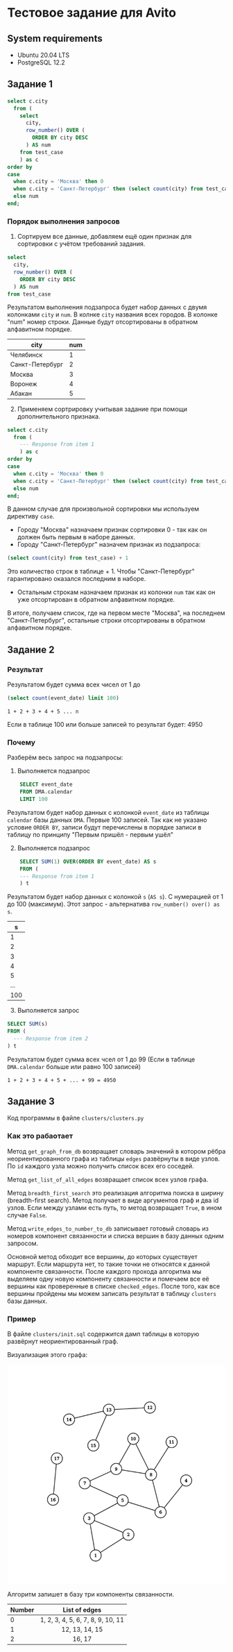 # Тестовое задание для Avito

## System requirements

* Ubuntu 20.04 LTS
* PostgreSQL 12.2

## Задание 1

```sql
select c.city
  from (
    select
      city,
      row_number() OVER (
        ORDER BY city DESC
      ) AS num
    from test_case
    ) as c
order by
case
  when c.city = 'Москва' then 0
  when c.city = 'Санкт-Петербург' then (select count(city) from test_case) + 1
  else num
end;
```
### Порядок выполнения запросов

1. Сортируем все данные, добавляем ещё один признак для сортировки с учётом
требований задания.

```sql
select
  city,
  row_number() OVER (
    ORDER BY city DESC
  ) AS num
from test_case
```

  Результатом выполнения подзапроса будет набор данных с двумя колонками `city`
и `num`. В колнке `city` названия всех городов. В колонке "num" номер строки.
Данные будут отсортированы в обратном алфавитном порядке.

|city|num|
|-|-|
|Челябинск|1|
|Санкт-Петербург|2|
|Москва|3|
|Воронеж|4|
|Абакан|5|

2. Применяем сортрировку учитывая задание при помощи дополнительного признака.

```sql
select c.city
  from (
    --- Response from item 1
    ) as c
order by
case
  when c.city = 'Москва' then 0
  when c.city = 'Санкт-Петербург' then (select count(city) from test_case) + 1
  else num
end;
```

В данном случае для произвольной сортировки мы используем директиву `case`.
* Городу "Москва" назначаем признак сортировки 0 - так как он должен быть
первым в наборе данных.
* Городу "Санкт-Петербург" назначем признак из подзапроса:

```sql
(select count(city) from test_case) + 1
```

Это количество строк в таблице + 1. Чтобы "Санкт-Петербург" гарантировано
оказался последним в наборе.

* Остальным строкам назначаем признак из колонки `num` так как он уже
отсортирован в обратном алфавитном порядке.

В итоге, получаем список, где на первом месте "Москва", на последнем
"Санкт-Петербург", остальные строки отсортированы в обратном алфавитном порядке.

## Задание 2

### Результат
Результатом будет сумма всех чисел от 1 до
```sql
(select count(event_date) limit 100)
```

```
1 + 2 + 3 + 4 + 5 ... n
```

Если в таблице 100 или больше записей то результат будет: 4950

### Почему

Разберём весь запрос на подзапросы:

1. Выполняется подзапрос
```sql
    SELECT event_date
    FROM DMA.calendar
    LIMIT 100
```

  Результатом будет набор данных с колонкой `event_date` из таблицы `calendar`
базы данных `DMA`. Первые 100 записей. Так как не указано условие `ORDER BY`,
записи будут перечислены в порядке записи в таблицу по принципу "Первым пришёл
 \- первым ушёл"

2. Выполняется подзапрос
```sql
    SELECT SUM(1) OVER(ORDER BY event_date) AS s
    FROM (
    --- Response from item 1
    ) t
```
  Результатом будет набор данных с колонкой `s` (`AS s`). С нумерацией от 1 до
  100 (максимум). Этот запрос - альтернатива `row_number() over() as s`.

  |s|
  |-|
  |1|
  |2|
  |3|
  |4|
  |5|
  |...|
  |100|

3. Выполняется запрос

```sql
SELECT SUM(s)
FROM (
  --- Response from item 2
) t
```

Результатом будет сумма всех чсел от 1 до 99 (Если в таблице `DMA.calendar`
больше или равно 100 записей)

```
1 + 2 + 3 + 4 + 5 + ... + 99 = 4950
```

## Задание 3

Код программы в файле `clusters/clusters.py`

### Как это рабаотает

Метод `get_graph_from_db` возвращает словарь значений в котором рёбра 
неориентированного графа из таблицы `edges` развёрнуты в виде узлов.
По `id` каждого узла можно получить список всех его соседей.

Метод `get_list_of_all_edges` возвращает список всех узлов графа.

Метод `breadth_first_search` это реализация алгоритма поиска в ширину (breadth-first search). Метод
получает в виде аргументов граф и два id узлов. Если между узлами есть путь, то метод возвращает `True`,
в ином случае `False`.

Метод `write_edges_to_number_to_db` записывает готовый словарь из номеров компонент связанности и списка вершин в базу 
данных одним запросом.

Основной метод обходит все вершины, до которых существует маршрут. Если маршрута нет, то такие точки не относятся к данной 
компоненте связанности. После каждого прохода алгоритма мы выделяем одну новую компоненту связанности и помечаем все её 
вершины как проверенные в списке `checked_edges`. После того, как все вершины пройдены мы можем записать результат в 
таблицу `clusters` базы данных. 

### Пример

В файле `clusters/init.sql` содержится дамп таблицы в которую развёрнут неориентированный граф.

Визуализация этого графа:

![](graph.png)

Алгоритм запишет в базу три компоненты связанности.

| Number        | List of edges           | 
| ------------- |:----------------------:|
| 0 | 1, 2, 3, 4, 5, 6, 7, 8, 9, 10, 11  |
| 1 | 12, 13, 14, 15                     |
| 2 | 16, 17                             |
